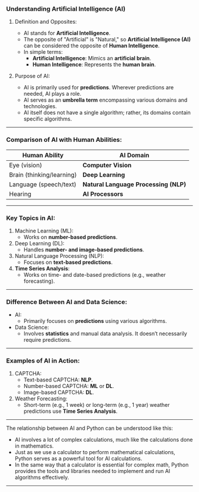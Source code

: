 ### Understanding Artificial Intelligence (AI)

1. Definition and Opposites:

   - AI stands for **Artificial Intelligence**.
   - The opposite of "Artificial" is "Natural," so **Artificial Intelligence (AI)** can be considered the opposite of **Human Intelligence**.
   - In simple terms:
     - **Artificial Intelligence**: Mimics an **artificial brain**.
     - **Human Intelligence**: Represents the **human brain**.

2. Purpose of AI:
   - AI is primarily used for **predictions**. Wherever predictions are needed, AI plays a role.
   - AI serves as an **umbrella term** encompassing various domains and technologies.
   - AI itself does not have a single algorithm; rather, its domains contain specific algorithms.

---

### Comparison of AI with Human Abilities:

| Human Ability             | AI Domain                             |
| ------------------------- | ------------------------------------- |
| Eye (vision)              | **Computer Vision**                   |
| Brain (thinking/learning) | **Deep Learning**                     |
| Language (speech/text)    | **Natural Language Processing (NLP)** |
| Hearing                   | **AI Processors**                     |

---

### Key Topics in AI:

1. Machine Learning (ML):
   - Works on **number-based predictions**.
2. Deep Learning (DL):
   - Handles **number- and image-based predictions**.
3. Natural Language Processing (NLP):
   - Focuses on **text-based predictions**.
4. **Time Series Analysis**:
   - Works on time- and date-based predictions (e.g., weather forecasting).

---

### Difference Between AI and Data Science:

- AI:
  - Primarily focuses on **predictions** using various algorithms.
- Data Science:
  - Involves **statistics** and manual data analysis. It doesn’t necessarily require predictions.

---

### Examples of AI in Action:

1. CAPTCHA:
   - Text-based CAPTCHA: **NLP**.
   - Number-based CAPTCHA: **ML** or **DL**.
   - Image-based CAPTCHA: **DL**.
2. Weather Forecasting:
   - Short-term (e.g., 1 week) or long-term (e.g., 1 year) weather predictions use **Time Series Analysis**.

---

The relationship between AI and Python can be understood like this:

- AI involves a lot of complex calculations, much like the calculations done in mathematics.
- Just as we use a calculator to perform mathematical calculations, Python serves as a powerful tool for AI calculations.
- In the same way that a calculator is essential for complex math, Python provides the tools and libraries needed to implement and run AI algorithms effectively.

---
